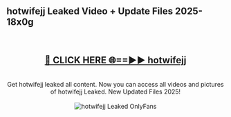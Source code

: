 <h2>hotwifejj Leaked Video + Update Files 2025- 18x0g</h2>
<br>
<div align="center">
<h2><a href="https://libra.edu.pl?hotwifejj" rel="nofollow">🔴 CLICK HERE 🌐==►► hotwifejj</a></h2>
<br>
Get hotwifejj leaked all content. Now you can access all videos and pictures of hotwifejj Leaked. New Updated Files 2025!
<br>
<br>
<a href="https://libra.edu.pl?hotwifejj" rel="nofollow" data-target="animated-image.originalLink"><img src="https://i.ibb.co.com/WyWwxjT/player-gif2.gif" alt="hotwifejj Leaked OnlyFans" style="max-width: 100%; display: inline-block;" data-target="animated-image.originalImage"></a>
</div>
<br>